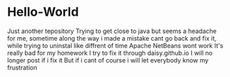 # Hello-World
Just another tepository
Trying to get close to java but seems a headache for me, sometime along the way i made a mistake cant go back and fix it, while 
trying to uninstal like diffrent of time
Apache NetBeans wont work
It's really bad for my homework
I try to fix it through daisy.github.io
I will no longer post if i fix it 
But if i cant of course i will let everybody know my frustration
